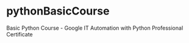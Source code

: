 # pythonBasicCourse
Basic Python Course -  Google IT Automation with Python Professional Certificate
